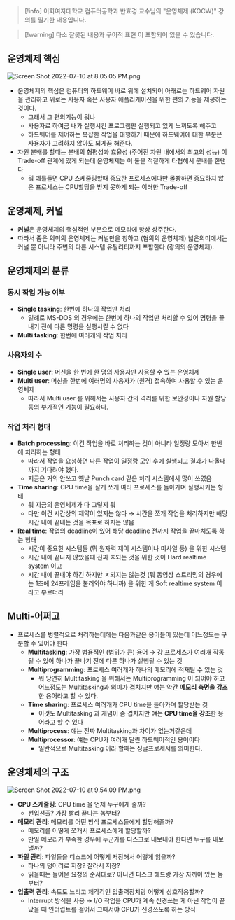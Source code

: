 > [!info] 이화여자대학교 컴퓨터공학과 반효경 교수님의 "운영체제 (KOCW)" 강의를 필기한 내용입니다.

> [!warning] 다소 잘못된 내용과 구어적 표현 이 포함되어 있을 수 있습니다.

## 운영체제 핵심

![Screen Shot 2022-07-10 at 8.05.05 PM.png](Screen_Shot_2022-07-10_at_8.05.05_PM.png)

- 운영체제의 핵심은 컴퓨터의 하드웨어 바로 위에 설치되어 아래로는 하드웨어 자원을 관리하고 위로는 사용자 혹은 사용자 애플리케이션을 위한 편의 기능을 제공하는 것이다.
	- 그래서 그 편의기능이 뭐냐
	- 사용자로 하여금 내가 실행시킨 프로그램만 실행되고 있게 느끼도록 해주고
	- 하드웨어를 제어하는 복잡한 작업을 대행하기 때문에 하드웨어에 대한 부분은 사용자가 고려하지 않아도 되게끔 해준다.
- 자원 분배를 할때는 분배의 형평성과 효율성 (주어진 자원 내에서의 최고의 성능) 이 Trade-off 관계에 있게 되는데 운영체제는 이 둘을 적절하게 타협해서 분배를 한댄다
	- 뭐 예를들면 CPU 스케줄링할때 중요한 프로세스에다만 몰빵하면 중요하지 않은 프로세스는 CPU할당을 받지 못하게 되는 이러한 Trade-off

## 운영체제, 커널

- **커널**은 운영체제의 핵심적인 부분으로 메모리에 항상 상주한다.
- 따라서 좁은 의미의 운영체제는 커널만을 칭하고 (협의의 운영체제) 넓은의미에서는 커널 뿐 아니라 주변의 다른 시스템 유틸리티까지 포함한다 (광의의 운영체제).

## 운영체제의 분류

### 동시 작업 가능 여부

- **Single tasking**: 한번에 하나의 작업만 처리
	- 일례로 MS-DOS 의 경우에는 한번에 하나의 작업만 처리할 수 있어 명령을 끝내기 전에 다른 명령을 실행시킬 수 없다
- **Multi tasking**: 한번에 여러개의 작업 처리

### 사용자의 수

- **Single user**: 머신을 한 번에 한 명의 사용자만 사용할 수 있는 운영체제
- **Multi user**: 머신을 한번에 여러명의 사용자가 (원격) 접속하여 사용할 수 있는 운영체제
	- 따라서 Multi user 를 위해서는 사용자 간의 격리를 위한 보안성이나 자원 할당 등의 부가적인 기능이 필요하다.

### 작업 처리 형태

- **Batch processing**: 이건 작업을 바로 처리하는 것이 아니라 일정량 모아서 한번에 처리하는 형태
	- 따라서 작업을 요청하면 다른 작업이 일정량 모인 후에 실행되고 결과가 나올때 까지 기다려야 했다.
	- 지금은 거의 안쓰고 옛날 Punch card 같은 처리 시스템에서 많이 쓰였음
- **Time sharing**: CPU time을 잘게 쪼개 여러 프로세스를 돌아가며 실행시키는 형태
	- 뭐 지금의 운영체제가 다 그렇지 뭐
	- 다만 이건 시간상의 제약이 있지는 않다 → 시간을 쪼개 작업을 처리하지만 해당 시간 내에 끝내는 것을 목표로 하지는 않음
- **Real time**: 작업의 deadline이 있어 해당 deadline 전까지 작업을 끝마치도록 하는 형태
	- 시간이 중요한 시스템들 (뭐 원자력 제어 시스템이나 미사일 등) 을 위한 시스템
	- 시간 내에 끝나지 않았을때 진짜 ㅈ되는 것을 위한 것이 Hard realtime system 이고
	- 시간 내에 끝내야 하긴 하지만 ㅈ되지는 않는것 (뭐 동영상 스트리밍의 경우에는 1초에 24프레임을 불러와야 하니까) 을 위한 게 Soft realtime system 이라고 부르더라

## Multi-어쩌고

- 프로세스를 병렬적으로 처리하는데에는 다음과같은 용어들이 있는데 어느정도는 구분할 수 있어야 한다
	- **Multitasking**: 가장 범용적인 (범위가 큰) 용어 → 걍 프로세스가 여러개 작동될 수 있어 하나가 끝나기 전에 다른 하나가 실행될 수 있는 것
	- **Multiprogramming**: 프로세스 여러개가 하나의 메모리에 적재될 수 있는 것
		- 뭐 당연히 Multitasking 을 위해서는 Multiprogramming 이 되어야 하고 어느정도는 Multitasking과 의미가 겹치지만 얘는 약간 **메모리 측면을 강조**한 용어라고 할 수 있다.
	- **Time sharing**: 프로세스 여러개가 CPU time을 돌아가며 할당받는 것
		- 이것도 Multitasking 과 개념이 좀 겹치지만 얘는 **CPU time을 강조**한 용어라고 할 수 있다
	- **Multiprocess**: 얘는 진짜 Multitasking과 차이가 없는거같은데
	- **Multiprocessor**: 얘는 CPU가 여러개 달린 하드웨어적인 용어이다
		- 일반적으로 Multitasking 이라 할때는 싱글프로세서를 의미한다.

## 운영체제의 구조

![Screen Shot 2022-07-10 at 9.54.09 PM.png](Screen_Shot_2022-07-10_at_9.54.09_PM.png)

- **CPU 스케줄링**: CPU time 을 언제 누구에게 줄까?
	- 선입선출? 가장 빨리 끝나는 놈부터?
- **메모리 관리**: 메모리를 어떤 방식 프로세스들에게 할당해줄까?
	- 메모리를 어떻게 쪼개서 프로세스에게 할당할까?
	- 만일 메모리가 부족한 경우에 누군가를 디스크로 내보내야 한다면 누구를 내보낼까?
- **파일 관리**: 파일들을 디스크에 어떻게 저장해서 어떻게 읽을까?
	- 하나의 덩어리로 저장? 잘라서 저장?
	- 읽을때는 들어온 요청의 순서대로? 아니면 디스크 헤드랑 가장 자까이 있는 놈부터?
- **입출력 관리**: 속도도 느리고 제각각인 입출력장치랑 어떻게 상호작용할까?
	- Interrupt 방식을 사용 → I/O 작업을 CPU가 계속 신경쓰는 게 아닌 작업이 끝났을 때 인터럽트를 걸어서 그때서야 CPU가 신경쓰도록 하는 방식